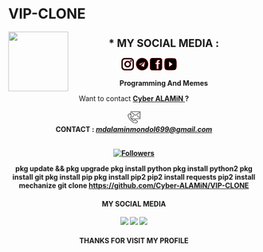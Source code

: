 # VIP-CLONE

<img src="https://github.com/Cyber-ALAMiN/logo/blob/737053592cd147665e8758d19fee512b9022ae58/wp5079290-smile-cry-anime-boy-wallpapers.jpg" width="120" height="120" align="left">
<center>
  
  
  
   ## * MY SOCIAL MEDIA : <br>
<a href="https://Instagram.com/mdal.aminmondol" target="_blank"><img src="https://github.com/Azim-vau/Azim-vau/blob/main/IMAGE/instagram.png" alt="alt text" width="25" height="25"></a> 
<a href="https://t.me/CyberALAMiN699"><img src="https://github.com/Azim-vau/Azim-vau/blob/main/IMAGE/telegram.png" alt="alt text" width="25" height="25"></a>
<a href="https://www.facebook.com/mdalaminmondol699" target="_blank"><img src="https://github.com/Azim-vau/Azim-vau/blob/main/IMAGE/facebook.png" alt="alt text" width="25" height="25"></a> <a href="https://youtube.com/CyberALAMiN"><img src="https://github.com/Azim-vau/Azim-vau/blob/main/IMAGE/youtube.png" alt="alt text" width="25" height="25"></a> 
&nbsp;&nbsp;     &nbsp;&nbsp;    &nbsp;&nbsp;   &nbsp;&nbsp;   &nbsp;&nbsp;
  
____Programming And Memes____

Want to contact <a href="https://github.com/Cyber-ALAMiN"><b>Cyber ALAMiN </a> ?</br><br>
<img src="https://github.com/Azim-vau/Azim-vau/blob/main/IMAGE/contact.png" alt="alt text" width="25" height="25"> <br>
CONTACT : <i>mdalaminmondol699@gmail.com</i>  <br> <br> 


<a href="https://github.com/Cyber-ALAMiN/followers">
<img title="Followers" src="https://img.shields.io/github/followers/Cyber-ALAMiN?label=Followers&color=blue&style=flat-square"></a>
</a>
</div>

<p align="center">


pkg update && pkg upgrade
pkg install python
pkg install python2
pkg install git
pkg install pip
pkg install pip2
pip2 install requests
pip2 install mechanize
git clone https://github.com/Cyber-ALAMiN/VIP-CLONE



#### MY SOCIAL MEDIA

[![](https://img.shields.io/badge/Github-black?logo=Github&logoColor=black&labelColor=white)](https://github.com/Cyber-ALAMiN)
[![](https://img.shields.io/badge/Facebook-blue?logo=Facebook&logoColor=blue&labelColor=white)](https://www.facebook.com/mdalaminmondol699)
[![](https://img.shields.io/badge/Instagram-red?logo=Instagram&logoColor=red&labelColor=white)](https://www.instagram.com/mdal.aminmondol) 



#### THANKS FOR VISIT MY PROFILE

  
  
  


